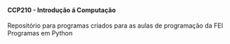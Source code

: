 <h4>CCP210 - Introdução á Computação</h4>
<p>
Repositório para programas criados para as aulas de programação da FEI <BR>
Programas em Python
</p>
